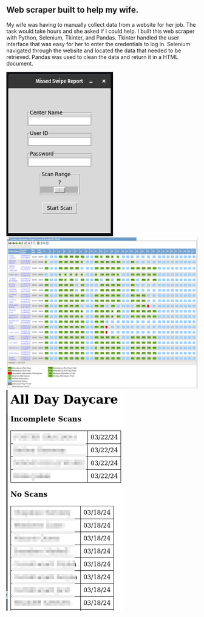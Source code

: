 ## Web scraper built to help my wife.

My wife was having to manually collect data from a website for her job. The task would take hours and she asked if I could help. I built this web scraper with Python, Selenium, Tkinter, and Pandas. Tkinter handled the user interface that was easy for her to enter the credentials to log in. Selenium navigated through the website and located the data that needed to be retrieved. Pandas was used to clean the data and return it in a HTML document. 


![Screenshot1](Screenshot.png)
![Screenshot2](Screenshot-from-website.png)
![Screenshot3](Screenshot-from-scan-report.png)
